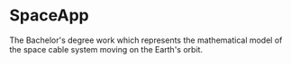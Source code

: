 # SpaceApp
The Bachelor's degree work which represents the mathematical model of the space cable system moving on the Earth's orbit. 
